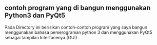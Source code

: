 ## contoh program yang di bangun menggunakan Python3 dan PyQt5

Pada Directory ini berisikan contoh-contoh program yang saya bangun menggunakan bahasa pemerograman
python 3 dan menggunakan PyQt5 sebagai tampilan Interfacenya (GUI) .
